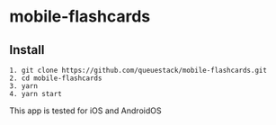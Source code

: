 # mobile-flashcards

## Install
```
1. git clone https://github.com/queuestack/mobile-flashcards.git
2. cd mobile-flashcards
3. yarn
4. yarn start
```

This app is tested for iOS and AndroidOS